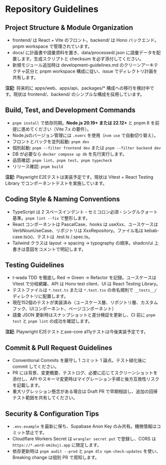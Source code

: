 # Repository Guidelines

## Project Structure & Module Organization
- frontend/ は React + Vite のフロント。backend/ は Hono バックエンド。pnpm workspace で管理されています。
- docs/ に計画書や語彙資料を置き、data/processed/<language>.json に語彙データを配置します。生成スクリプトと checksum を必ず添付してください。
- 新規モジュール追加時は development-guidelines.md のクリーンアーキテクチャ区分と pnpm workspace 構成に従い、issue でディレクトリ計画を共有します。

**注記**: 将来的に apps/web、apps/api、packages/* 構成への移行を検討中です。現状は frontend/、backend/ のシンプルな構成を採用しています。

## Build, Test, and Development Commands
- `pnpm install` で依存同期。**Node.js 20.19+ または 22.12+** と pnpm 8 を前提に進めてください（Vite 7.x の要件）。
- Node.jsのバージョン管理には `.nvmrc` を使用（`nvm use` で自動切り替え）。
- フロントとバックを並列起動: `pnpm dev`
- 個別起動: `pnpm --filter frontend dev` または `pnpm --filter backend dev`
- DB が必要なら `docker compose up db` を先行実行します。
- 品質確認: `pnpm lint`、`pnpm test`、`pnpm typecheck`
- リリース確認: `pnpm build`

**注記**: Playwright E2Eテストは実装予定です。現状は Vitest + React Testing Library でコンポーネントテストを実施しています。

## Coding Style & Naming Conventions
- TypeScript は 2 スペースインデント・セミコロン必須・シングルクォート基準。`pnpm lint --fix` で整形します。
- React コンポーネントは PascalCase、hooks は useXxx、ユースケースは VerbNounUseCase、リポジトリは XxxRepository。ファイル名は kebab-case.ts(x)、テストは .test.ts /.spec.ts。
- Tailwind クラスは layout → spacing → typography の順序。shadcn/ui 上書きは意図をコメントで明記します。

## Testing Guidelines
- t-wada TDD を徹底し Red → Green → Refactor を記録。ユースケースは Vitest で分岐網羅、API は Hono test client、UI は React Testing Library。
- テストファイルは `*.test.ts` または `*.test.tsx` の命名規則で `__tests__/` ディレクトリに配置します。
- 現在152個のテストが実装済み（ユースケース層、リポジトリ層、カスタムフック、UIコンポーネント、ページコンポーネント）
- 語彙 JSON 更新時はスナップショットと差分検証を更新し、CI 前に `pnpm test` と `pnpm lint` の成功を確認します。

**注記**: Playwright E2Eテストとaxe-core a11yテストは今後実装予定です。

## Commit & Pull Request Guidelines
- Conventional Commits を厳守し 1 コミット 1 論点。テスト緑化後に commit してください。
- PR には背景、変更概要、テストログ、必要に応じてスクリーンショットを添付し、API やスキーマ変更時はマイグレーション手順と後方互換性リスクを記載します。
- 重大リグレッション懸念がある場合は Draft PR で早期相談し、追加の回帰テスト範囲を共有してください。

## Security & Configuration Tips
- `.env.example` を最新に保ち、Supabase Anon Key のみ共有。機微情報はコミット禁止です。
- Cloudflare Workers Secret は `wrangler secret put` で登録し、CORS は `https://*.word-omikuji.app` に限定します。
- 依存更新時は `pnpm audit --prod` と `pnpm dlx npm-check-updates` を使い、Breaking change は個別 PR で周知します。

